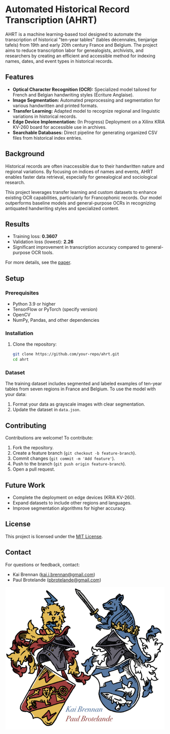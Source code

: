 # Automated Historical Record Transcription (AHRT)
AHRT is a machine learning-based tool designed to automate the transcription of historical "ten-year tables" (tables décennales, tienjarige tafels) from 19th and early 20th century France and Belgium. The project aims to reduce transcription labor for genealogists, archivists, and researchers by creating an efficient and accessible method for indexing names, dates, and event types in historical records.

## Features
- **Optical Character Recognition (OCR):** Specialized model tailored for French and Belgian handwriting styles (Écriture Anglaise).
- **Image Segmentation:** Automated preprocessing and segmentation for various handwritten and printed formats.
- **Transfer Learning:** Adapted model to recognize regional and linguistic variations in historical records.
- **Edge Device Implementation:** (In Progress) Deployment on a Xilinx KRIA KV-260 board for accessible use in archives.
- **Searchable Databases:** Direct pipeline for generating organized CSV files from historical index entries.

## Background
Historical records are often inaccessible due to their handwritten nature and regional variations. By focusing on indices of names and events, AHRT enables faster data retrieval, especially for genealogical and sociological research.

This project leverages transfer learning and custom datasets to enhance existing OCR capabilities, particularly for Francophonic records. Our model outperforms baseline models and general-purpose OCRs in recognizing antiquated handwriting styles and specialized content.

## Results
- Training loss: **0.3607**
- Validation loss (lowest): **2.26**
- Significant improvement in transcription accuracy compared to general-purpose OCR tools.

For more details, see the [paper](./dated_related/Machine_Learning_for_Automated_Historical_Record_Transcription_on_Edge_Devices.pdf).

## Setup

### Prerequisites
- Python 3.9 or higher
- TensorFlow or PyTorch (specify version)
- OpenCV
- NumPy, Pandas, and other dependencies

### Installation
1. Clone the repository:
   ```bash
   git clone https://github.com/your-repo/ahrt.git
   cd ahrt
   ```

### Dataset
The training dataset includes segmented and labeled examples of ten-year tables from seven regions in France and Belgium. To use the model with your data:
1. Format your data as grayscale images with clear segmentation.
2. Update the dataset in `data.json`.

## Contributing
Contributions are welcome! To contribute:
1. Fork the repository.
2. Create a feature branch (`git checkout -b feature-branch`).
3. Commit changes (`git commit -m 'Add feature'`).
4. Push to the branch (`git push origin feature-branch`).
5. Open a pull request.

## Future Work
- Complete the deployment on edge devices (KRIA KV-260).
- Expand datasets to include other regions and languages.
- Improve segmentation algorithms for higher accuracy.

## License
This project is licensed under the [MIT License](LICENSE).

## Contact
For questions or feedback, contact:
- Kai Brennan (kai.j.brennan@gmail.com)
- Paul Brotelande (pbrotelande@gmail.com)


![My Image](./dated_related/logo.png)
